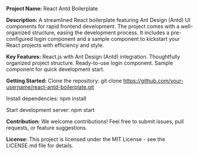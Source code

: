 **Project Name:** React Antd Boilerplate

**Description:**
A streamlined React boilerplate featuring Ant Design (Antd) UI components for rapid frontend development. The project comes with a well-organized structure, easing the development process. 
It includes a pre-configured login component and a sample component to kickstart your React projects with efficiency and style.

**Key Features:**
React.js with Ant Design (Antd) integration.
Thoughtfully organized project structure.
Ready-to-use login component.
Sample component for quick development start.


**Getting Started:**
Clone the repository: git clone https://github.com/your-username/react-antd-boilerplate.git

Install dependencies: npm install

Start development server: npm start

**Contribution:**
We welcome contributions! Feel free to submit issues, pull requests, or feature suggestions.

**License:**
This project is licensed under the MIT License - see the LICENSE.md file for details.
